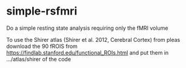 # simple-rsfmri

Do a simple resting state analysis requiring only the fMRI volume

To use the Shirer atlas (Shirer et al. 2012, Cerebral Cortex) from pleas download the 90 fROIS from https://findlab.stanford.edu/functional_ROIs.html
and put them in .../atlas/shirer of the code

